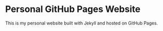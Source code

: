 # Personal GitHub Pages Website

This is my personal website built with Jekyll and hosted on GitHub Pages.

